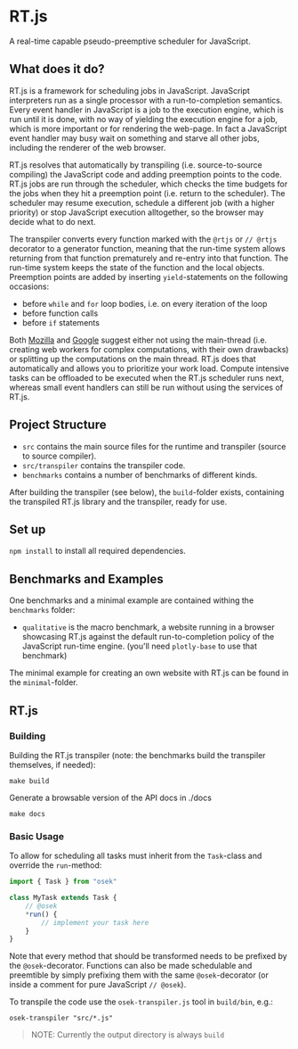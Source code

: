 # RT.js

A real-time capable pseudo-preemptive scheduler for JavaScript.

## What does it do?

RT.js is a framework for scheduling jobs in JavaScript. JavaScript interpreters run as a single processor with a run-to-completion semantics. Every event handler in JavaScript is a job to the execution engine, which is run until it is done, with no way of yielding the execution engine for a job, which is more important or for rendering the web-page. In fact a JavaScript event handler may busy wait on something and starve all other jobs, including the renderer of the web browser.

RT.js resolves that automatically by transpiling (i.e. source-to-source compiling) the JavaScript code and adding preemption points to the code. RT.js jobs are run through the scheduler, which checks the time budgets for the jobs when they hit a preemption point (i.e. return to the scheduler). The scheduler may resume execution, schedule a different job (with a higher priority) or stop JavaScript execution alltogether, so the browser may decide what to do next.

The transpiler converts every function marked with the `@rtjs` or `// @rtjs` decorator to a generator function, meaning that the run-time system allows returning from that function prematurely and re-entry into that function. The run-time system keeps the state of the function and the local objects. Preemption points are added by inserting `yield`-statements on the following occasions:

- before `while` and `for` loop bodies, i.e. on every iteration of the loop
- before function calls
- before `if` statements

Both [Mozilla][2] and [Google][1] suggest either not using the main-thread (i.e. creating web workers for complex computations, with their own drawbacks) or splitting up the computations on the main thread. RT.js does that automatically and allows you to prioritize your work load. Compute intensive tasks can be offloaded to be executed when the RT.js scheduler runs next, whereas small event handlers can still be run without using the services of RT.js.

## Project Structure

- `src` contains the main source files for the runtime and transpiler (source to source compiler).
- `src/transpiler` contains the transpiler code.
- `benchmarks` contains a number of benchmarks of different kinds.

After building the transpiler (see below), the `build`-folder exists, containing the transpiled RT.js library and the transpiler, ready for use.

## Set up

`npm install` to install all required dependencies.

## Benchmarks and Examples

One benchmarks and a minimal example are contained withing the `benchmarks` folder:

- `qualitative` is the macro benchmark, a website running in a browser showcasing RT.js against the default run-to-completion policy of the JavaScript run-time engine. (you'll need `plotly-base` to use that benchmark)

The minimal example for creating an own website with RT.js can be found in the `minimal`-folder.

## RT.js

### Building

Building the RT.js transpiler (note: the benchmarks build the transpiler themselves, if needed):

```
make build
```

Generate a browsable version of the API docs in ./docs

```
make docs
```

### Basic Usage

To allow for scheduling all tasks must inherit from the `Task`-class and override the `run`-method:

```javascript
import { Task } from "osek"

class MyTask extends Task {
    // @osek
    *run() {
        // implement your task here
    }
}
```

Note that every method that should be transformed needs to be prefixed by the `@osek`-decorator. Functions can also be made schedulable and preemtible by simply prefixing them with the same `@osek`-decorator (or inside a comment for pure JavaScript `// @osek`).

To transpile the code use the `osek-transpiler.js` tool in `build/bin`, e.g.:

```
osek-transpiler "src/*.js"
```

> NOTE: Currently the output directory is always `build`

[1]: https://developers.google.com/web/fundamentals/performance/rendering/ "Rendering Performance: Google"
[2]: https://developer.mozilla.org/en-US/docs/Mozilla/Firefox/Performance_best_practices_for_Firefox_fe_engineers "Performance best practices for Firefox front-end engineers"
